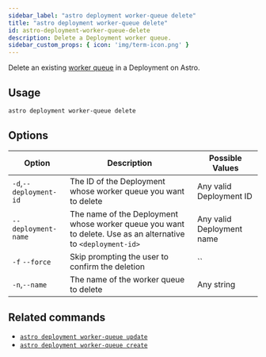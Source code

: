 ```yaml
---
sidebar_label: "astro deployment worker-queue delete"
title: "astro deployment worker-queue delete"
id: astro-deployment-worker-queue-delete
description: Delete a Deployment worker queue.
sidebar_custom_props: { icon: 'img/term-icon.png' } 
---
```


Delete an existing [worker queue](configure-worker-queues.md) in a Deployment on Astro.

## Usage

```sh
astro deployment worker-queue delete
```

## Options

| Option                         | Description                                                                            | Possible Values                                                                |
| ------------------------------ | -------------------------------------------------------------------------------------- | ------------------------------------------------------------------------------ |
| `-d`,`--deployment-id`           |      The ID of the Deployment whose worker queue you want to delete                           | Any valid Deployment ID |
| `--deployment-name` | The name of the Deployment whose worker queue you want to delete. Use as an alternative to `<deployment-id>` | Any valid Deployment name                                            |
| `-f` `--force` | Skip prompting the user to confirm the deletion | `` |
| `-n`,`--name`    | The name of the worker queue to delete     |Any string |



## Related commands 

- [`astro deployment worker-queue update`](cli/astro-deployment-worker-queue-update.md)
- [`astro deployment worker-queue create`](cli/astro-deployment-worker-queue-create.md)